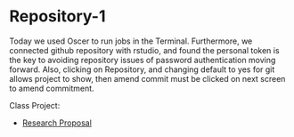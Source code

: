 # Repository-1
Today we used Oscer to run jobs in the Terminal. Furthermore, we connected github repository with rstudio, and found the personal token is the key to avoiding repository issues of password authentication moving forward. Also, clicking on Repository, and changing default to yes for git allows project to show, then amend commit must be clicked on next screen to amend commitment.

Class Project:
* [Research Proposal](https://github.com/con7291/Repository-1/blob/main/A%20Brief%20Research%20Proposal.pdf)